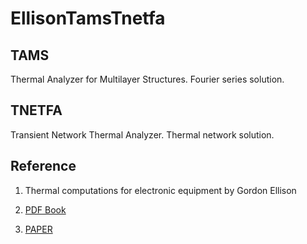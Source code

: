 # EllisonTamsTnetfa

## TAMS
Thermal Analyzer for Multilayer Structures. Fourier series solution.
## TNETFA
Transient Network Thermal Analyzer. Thermal network solution.

## Reference 
1. Thermal computations for electronic equipment by Gordon Ellison

2. [PDF Book](reference/EllisonGordon-ThermalComputationsforElectronics_ConductiveRadiativeandConvectiveAirCooling-CRCPress2010.pdf)
3. [PAPER](https://www.semanticscholar.org/paper/Thermal-Analysis-Of-An-Electronic-Package-Using-And-Ganesan-Rao/8206d711bdca08967b516eb094e2d7e1a7fac40e)
